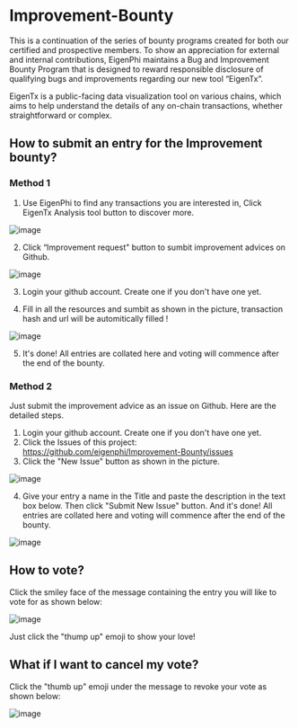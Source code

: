 # Improvement-Bounty

This is a continuation of the series of bounty programs created for both our certified and prospective members.  To show an appreciation for external and internal contributions, EigenPhi maintains a Bug and Improvement Bounty Program that is designed to reward responsible disclosure of qualifying bugs and improvements regarding our new tool “EigenTx”. 

EigenTx is a public-facing data visualization tool on various chains, which aims to help understand the details of any on-chain transactions, whether straightforward or complex. 

## How to submit an entry for the Improvement bounty?
### Method 1
1. Use EigenPhi to find any transactions you are interested in, Click EigenTx Analysis tool button to discover more.

![image](https://user-images.githubusercontent.com/106327351/190993527-5e0fc7b7-4da8-4d7c-947b-be5bb4ae304c.png)

2. Click “Improvement request" button to sumbit improvement advices on Github.

![image](https://user-images.githubusercontent.com/106327351/190993759-7c5b1a44-eb21-48c0-957b-29182471f2ad.png)

3. Login your github account. Create one if you don't have one yet.

4. Fill in all the resources and sumbit as shown in the picture, transaction hash and url will be automitically filled !

![image](https://user-images.githubusercontent.com/106327351/190995759-39c8dd57-2f2e-40e8-a220-817f106fe4de.png)

5. It's done! All entries are collated here and voting will commence after the end of the bounty.


### Method 2
Just submit the improvement advice as an issue on Github. Here are the detailed steps.
1. Login your github account. Create one if you don't have one yet.
2. Click the Issues of this project: https://github.com/eigenphi/Improvement-Bounty/issues 
3. Click the "New Issue" button as shown in the picture.

![image](https://telegra.ph/file/3dbd7315400ada163f2bc.png)

4. Give your entry a name in the Title and paste the description in the text box below. Then click "Submit New Issue" button. And it's done!
All entries are collated here and voting will commence after the end of the bounty.

![image](https://telegra.ph/file/ff982ed8c0afd5982ae89.png)


## How to vote?

Click the smiley face of the message containing the entry you will like to vote for as shown below:

![image](https://telegra.ph/file/1f5e4cb5fff0158702838.png)

Just click the "thump up" emoji to show your love!

## What if I want to cancel my vote?

Click the "thumb up" emoji under the message to revoke your vote as shown below:

![image](https://telegra.ph/file/da57a7bdcb301073aaa9c.png)

